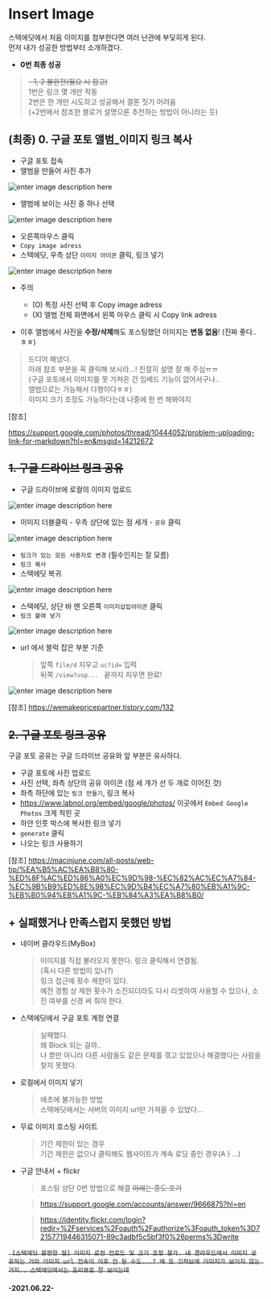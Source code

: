 # Insert Image

스택에딧에서 처음 이미지를 첨부한다면 여러 난관에 부딪히게 된다.    
먼저 내가 성공한 방법부터 소개하겠다.
- **0번 최종 성공**    
>	 ~~- 1, 2 불완전(필요 시 참고)~~   
>	1번은 링크 몇 개만 작동      
>	 2번은 한 개만 시도하고 성공해서 결론 짓기 어려움          
>	(+2번에서 참조한 블로거 설명으론 추천하는 방법이 아니라는 듯)   
## (최종) 0. 구글 포토 앨범_이미지 링크 복사 
- 구글 포토 접속
- 앨범을 만들어 사진 추가



![enter image description here](https://lh3.googleusercontent.com/6NJOmwy-Mtd1uxqm4zxMgr1PWNk_OvN8kZLe_5FukUQjKjqysdCzOgG_CZyXM6m2ZUz_TkvJSWouGE7l6o-VBG2PU6uFBVEPZfzKTabHlXcqfMp1k9jbJvoUpu6vfRRXId6LOhEP66GcBWSyxtOAecyxnWTCpsg_fV9DzR0VZdhbU1nIw1pxhdg03eLSynO56164Z9BbA0qNSPbKyRFrgFFoR28XYHZTmFyR9I5XI-I5BLeEePlalGxesTUmj9R7dLFht-CRotVbeAxO2Tlbn-oaUcy1napqUXaMfa2TD_rRZX2rKeWITiHk9bOe_sFBypmfstEazmogpiWw7dLzqKaRQDg-BZHSfxhvXsRYLL7RMlGwOB5SAqZnVapubkbUoHiB-UjftxK7_XlvhWDoIRz8GiOR_xWG5Btri9-UscxEMEsd1Vcn3SvFqTps6KMyuPifw2PPru8PofcqwFvzZnBBKASeWotkTM8Jlt1zCE9kQoW_aOFnwSE3xS0gWvg1865DU0LuXnD1eF9_LRt1nidfuhB1B--fUUnOsAbPwCBwyI_wv92PuYBlEyfscmr0mzW5jtZn3vyWrU8ft-sk6nOSy1CVEBIKSAvZJnA4B3itrsXCn9wPIQAbogLkyes5iD5VTj0D7mAEKaow2y8PXhjdcW5Ecq2uN3kh6cWotVaq6PseLYkYZ1hDJ3i70BDONN_E5up3LpP8p-i3gCR4rUsJ=w564-h384-no?authuser=0)
<br>
- 앨범에 보이는 사진 중 하나 선택


![enter image description here](https://lh3.googleusercontent.com/5gR-hDJOU98nOVTVbF4IleFdupf1YfWJcnReFFrFAgW7nnn4JiGYZAC2CBCBEkZim5zphpGt8zqny-0AsVpAV4pEq4knpfUeRhevjqCoiCY4wtbYT6Ro7Pgu6_EcHoPpLtgwvEzJwSX-gkRZUr17HzFMtFpbdT-ITExa2iPLPv4QQZQWf7dDDtMMHTDQ9rvZyQdOpcheNXLkO3_7B1UeFdkKUj3E8hbWFUXxjsz1mZhGbRCq8ITITKAb9U8wW1wtzbTai30z7-xW4AOrfc3BSktCDZGRwVPwKlne1wexwaFCXvyyAKi6THOKAkwk8TbunbbP9GSjg8j2IKEUEOZUUmA0gqCKJG7Nnq4teo783Z-ivpkeghbPr8r0byaD8Z3AL_I0cUcCiIot_oigR5xtj0vnzO_FRJ--SypmRC4YWHjqG0rsvDwwxf6e2Xc4zfWCPSRJMIlq8nPs6eMj4k0oIVDvnWwwSLGz6cNGZXAxOc_8dGttMZrpSx81urmkgzUpQhje4DeA5pVwW6zzZe7cwgfkuEerP54HDzsxZWHz3xL73UEA644a2L122X2w4tqHBwxJj1XA5kASfCiUA8F7QZtTwox_v97Nn23Mnlf4aQOi7DrEY9siq0HNo233IZjX4Q-t4idqznCQGqcGSujHT9ft-6aUyYXu5c3pwSdBBQtOpnObw7Zw4IIzP0munubsA6Ho9hDBexrzUdc-3RRuGnwW=w564-h420-no?authuser=0)
<br>


- 오른쪽마우스 클릭
- ```Copy image adress```
- 스택에딧, 우측 상단 ```이미지 아이콘``` 클릭, 링크 넣기

![enter image description here](https://lh3.googleusercontent.com/OK60C6WKs10ebRsL8UOzjLxF37PZfQaFqYtGKaPfRq7oRvwUACX8nHzdGo6r6v4MTyF0C5Sjr0hKkiDJY1ImOs4iOhu-SUpATgTnvbsB6q2-eB9a2YFiwjmjuD-yTVJeuIbniHqcs1wJN_0CbLKwLcQ8FqoQ7rVII0FmGeuA50LlLLjd9woPB7eqesJ1S-QP43ezGNL1gS3ShobtNzmc3V07ASs94YGWvYXrbFLA26_Ipx2PCjZ0J5JFtYwn-kK7x8I2QJyHG97Xw6U2_yPczYm-9jhIXU_WT3NuNhMREd6iqasQ0hugMX4IGZhpgS4rKxtZqlSh29fUOqCXo_KsW-GMdCZCM2YVcuVIFnyN-HWG6wYOjKE2MPsooW1FxCRhTIBkyXW6AWjawATYT-KkOOJb6tXdpUtrKdaWKsT7BRBflmGF-3deMVCuVQ-uZPQmfkcihgABG480e8Z01gVdEmMnrDb80NzErEhh3Nt9SDMXYPsG0hSgI5ZWnOXfMfbkMat4MTxlLPwZTKBiwKhu_Ae2VEggOWeS0Tb-4A96H8Zj50xUfDfeS6x7UjxUg_MLOsqmgmHMtJ4SB1Tm25BsA-cli5P0RC5LXK51dbxZdaSrpNFUI_t-tU-zLQEZmdvJrG-tb31Mp_uFSjR25ak68xYPJBnCgh_fi1l10J9G3nsddowVPjpkrWTByKvYpG49mXQ1sRIQGs9P5DVlzBRlTmQd=w1038-h761-no?authuser=0)

- 주의
	- (O) 특정 사진 선택 후 Copy image adress
	- (X) 앨범 전체 화면에서 왼쪽 마우스 클릭 시  Copy link adress

- 이후 앨범에서 사진을 **수정/삭제**해도 포스팅했던 이미지는 **변동 없음**!
	(진짜 좋다..ㅎㅎ)

> 드디어 해냈다.    
> 아래 참조 부분을 꼭 클릭해 보시라...! 친절히 설명 잘 해 주심ㅠㅠ    
> (구글 포토에서 이미지를 못 가져온 건 임베드 기능이 없어서구나..     
> 앨범으로는 가능해서 다행이다ㅎㅎ)    
> 이미지 크기 조정도 가능하다는데 나중에 한 번 해봐야지    



[참조]

https://support.google.com/photos/thread/10444052/problem-uploading-link-for-markdown?hl=en&msgid=14212672

## ~~1. 구글 드라이브 링크 공유~~
- 구글 드라이브에 로컬의 이미지 업로드

![enter image description here](https://lh3.googleusercontent.com/1KFAVLvRaddTDDVphTmk6EA7VwtGgdFSQ5p9RBpLUX6ZKEaz5FBNOF9Oqda-ogCJ7gTLP6KiM0yLqsbC1-KB4MWbATiF8i6yCWuPziXPGWpjIncr5U4FjYdY6UgqKmczLyWWDv4yVTd5TH7BlQFR_jX9PLEOT1kwqErtoRixwhHXF2jzgieG-nbitjf3jqkvJk6xKsz6b3zvzG_MMikHXnBMMxKfsEhEvEUm6CtNSdVrQIooZX5-sbSGVSSsCg0zDDai3izb5diKj-BP-arcmxf3aa4voXOEI8342Vyo0xaEfa9Tu8JMFYWuvHyT2Zp1Zyo3pEXw1JXFkgKSdGLB17dhA8lc5R1QWlnUWTyjc3nStcH59bkcE2jNSRvmYkVsIIFFcahEpGGcfwqoqk8FV0MpND0_43YKZuziHG-rGaybijZPUIVzig4uffGU9DknNmuNdch7GYl6UceFmXrp1rWjasvFz6ytJmuVkc_kXJaPtgMOaFJcRRTQlYJ0HtV2frKl-5eeEXQeA_-1tbLv9CXsmfRKNa0SRfhG5Aq0x0pNk4Cv3VLzFm3mG6GDtgZi95ykDkLf8k0EfKqpSKkC1NyCMZeBsCpm67ASJoY5q5C98JPolwk4ber19XcjEZ3FcG79HOF2gf5iPL1cFXy5yykV0XRDIRXdc4VKEQgMnug22QgiVTvfaQDUS16xAJKpVW1keWw4C3M1we-ytWb91csS=w332-h417-no?authuser=0)
<br>   
- 이미지 더블클릭 - 우측 상단에 있는 점 세개  -  ```공유``` 클릭

![enter image description here](https://drive.google.com/uc?id=1x6JefbzJ3PAXm5tp3F-NTZjRyXglt5ej)
<br>
- ```링크가 있는 모든 사용자로 변경``` (필수인지는 잘 모름)
-  ```링크 복사``` 
-  스택에딧 복귀

![enter image description here](https://lh3.googleusercontent.com/hgpiH7HLvwNvw79YaczBbd_8KP2dzv8fWXRplHKlvAEVuc0S9Z2Hn6vBnMQd-kkUaRcAIws_hBSGSHK7TYbLJp81bwd73MqmDDLa1J4oyxP5q5bAyntZhgcmKuKF064xuaupLLprlWMwZuqC2xxfLvAQL51dOv_0zMv-0GYuILI3ajXYpp4gwHI0zL3JS838YApGQzkywrLpc8BE0v__d538yWch7FFT2thKVCAlhIWAA8FFBnl6a2CgC3xEOGAoiD4F4CBcSpicL3hGa8t_Mf8s37QzQ313-i0aj5Cwzb6hXux3q0GuH-umYlKWa67oSmxgB4d3plSxQDVTq4EORN223GKfvWBFp7zztrS_hXELB8xhLqOgylSy10GIkPmBhzt-1ZJKK3Xfb3YR4E6_51KiEoshneSrQoiP7RE6MD_dvDBTbtxaKLXwEoG-xgf8vYVbTF6T-9nDhdOmKoT2QROr8jYeuhg2aqYlBsd24YbIJCjVQkVnbJegmTpVIRv641PTP8mua4jWmv0UFoOn332Tt9r5cXGtnAUiQkOlNxesgK7yvZPhy8ZPC018wQO7qgAaOFGtIvu03zcNPJiSmxqbVR5aoJjX1sQ7kWQZmYWuLRVi72gWrGJxMOJ3q4330P4h0gLNS93kwKq42uUjg2rNfl2pz-bspCfDTmKpr_k4CN_xW6uf9YKQrFLmuAC6sSsBXwzjeglkLmOqEsKVa1dw=w427-h553-no?authuser=0)
<br>
- 스택에딧, 상단 바 맨 오른쪽 ```이미지삽입아이콘``` 클릭
- ```링크 붙여 넣기```

![enter image description here](https://lh3.googleusercontent.com/w-LCYadetr7HSwFjjJ3c3N8-6u7x--4zBfrMazdnc-Tb4kMjVhXilq5pUapEuieTZFYDiNEHS9Rmsv_o2bXe4KSgqQs147_O3Hc8RUzBNFRF5TFgTofMqW_9NRhVE-ubdQr5sliVKAHAzKQXu8G0qXtWbGDi8MQ6WCmTNp2mxMTdCiFA3sHHEoTFCPvZKiBEulDZHpJNhs-627SKm0cth0CyaCKQqmdWBhS-1StfMBt-qEPC8fi7p7sYoKP3wBzH-xs2nLW8Xw25zoCdS-jZJ9ipKu7oyXDt8Zvo9f9AuCDC_wprWckZ2CdIBxSfOzyjD_Y2sszBbUCnk4aFRuygtq965Ib-7CMYu1gxmkmTbiXK3ClzJY1GHrj_n7djxme-Pw1Vfz-Mei_8KtkyLfvXnRQ_X9CZbV4UpNfozuUvL9fK22gTugH3BB5wxIoMLE2KnKcAuZjNMERXdufFYEBpAob3FYcUGewPbBMNR_0TL_YCAvPzBxH9v7lxSLaQFoEiu6E2FpUOMZ2kO-ValYZBTVYeCoEcj-KDIdeT5rgpLpb3MxAnEGBAicSOczCXGnrax84JnNwM9juVNfKYIMeLpNmmdQRr5ZxwFpw4cVEmCsGaar42Urm4od_-M9p-7G91GnyDeqEs1H2Shda3AHwjR1YTCH0L_KVDyStJFnxjHFc2vGHmCSIcGF_ilQnQZoolZGpbfgca7pXwXj1Htj0J6f0V=w530-h384-no?authuser=0)
<br>
- url 에서 블럭 잡은 부분 기준
	>앞쪽 ```file/d``` 지우고 ```uc?id=``` 입력    
		뒤쪽 ```/view?usp... ```  끝까지 지우면 완료!

![enter image description here](https://lh3.googleusercontent.com/NNteTaRbGEZcETKViixa9GBAkXbumA7vUj5bNElWY-N6e2o6HCsEtQ3TCJMk_wwAyqz1Yx2Ex05bOWZLC9PWLWrEKvJZMdrq81Ku9xJJXzN8Q9PgC9CCn69qZrTs7IhbgV_fnXQ8EZzmQKpGe29MRKvnDc5wVyAxpOWYBGpErADTsISTUJwiVQCby7vykHK0CWmLJmvvRwI_dD469xvdDt7f_hNdgyGA6ky-sfXXb4JsrbpYfCHYr3eHCDlyfIogqynzYr-oqcwa6DyDIrOi_7jG_STyBxnHrAjBLM9yxEC8BLuEhuxE0WeNMxikb0nNRcckX-4Mzg5pxGfrUguxKppx6lhmLZsh1Fc1XHhODln9eHJ8QsTJlCM2RnIKLiQJinuGeDUWOLk2F8pgXRRlb27t-FWtgGnMEbwBAc-Q5FOXDnYCJGMEQGPQBo-hcfdxUjUSj3pOvRklPMR6x-BWEgXp7MndonWZVfnz9ByIs5PH77m5IItYNRtKYICwNiiIeFWKZxHYWa_bj6M9IGwSyjr3zM3-m5h_N50BzXjlTgPI0Hs9LirMLagvVPYOGjkFy81jRyfrVI7RIfn2c1BdNWWWz4tiTgTdEpTQ7WXYAHoLtQ1naz35TJeEuvibabi5KXz8dQPYMvb5cHBJV4xcrXqRpBPvwop0wfmhX9lMGAYDaI8clkM3aXtoWNgEV75ZJkkockq3fw1ZAvJgnah9JMhM=w564-h92-no?authuser=0)


[참조] https://wemakepricepartner.tistory.com/132
## ~~2. 구글 포토 링크 공유~~
구글 포토 공유는 구글 드라이브 공유와 앞 부분은 유사하다.
- 구글 포토에 사진 업로드
- 사진 선택, 좌측 상단의 공유 아이콘
(점 세 개가 선 두 개로 이어진 것)
- 좌측 하단에 있는 ```링크 만들기```, 링크 복사
- https://www.labnol.org/embed/google/photos/
 이곳에서 ```Embed Google Photos``` 크게 적힌 곳
- 하얀 인풋 박스에 복사한 링크 넣기
-  ```generate``` 클릭 
- 나오는 링크 사용하기

[참조] https://macinjune.com/all-posts/web-tip/%EA%B5%AC%EA%B8%80-%ED%8F%AC%ED%86%A0%EC%9D%98-%EC%82%AC%EC%A7%84-%EC%9B%B9%ED%8E%98%EC%9D%B4%EC%A7%80%EB%A1%9C-%EB%B0%94%EB%A1%9C-%EB%84%A3%EA%B8%B0/



## + 실패했거나 만족스럽지 못했던 방법
- 네이버 클라우드(MyBox)
	>이미지를 직접 불러오지 못한다. 링크 클릭해서 연결됨.    
	(혹시 다른 방법이 있나?)    
	> 링크 접근에 횟수 제한이 있다.    
	예전 경험 상 제한 횟수가 소진되더라도 다시 리셋하여 사용할 수 있으나,  소진 여부를 신경 써 줘야 한다.
	

- 스택에딧에서 구글 포토 계정 연결
	>실패했다.    
	왜 Block 되는 걸까..    
	나 뿐만 아니라 다른 사람들도 같은 문제를 겪고 있었으나 해결했다는 사람을 찾지 못했다.
- 로컬에서 이미지 넣기
	> 애초에 불가능한 방법    
	스택에딧에서는 서버의 이미지 url만 가져올 수 있었다...
- 무료 이미지 호스팅 사이트
	> 기간 제한이 있는 경우    
	기간 제한은 없으나 클릭해도 웹사이트가 계속 로딩 중인 경우(Aㅏ...)
- 구글 안내서 + flickr 
	>포스팅 상단 0번 방법으로 해결 ~~아래는 중도 포기~~
	
	> https://support.google.com/accounts/answer/9666875?hl=en    
	
	> https://identity.flickr.com/login?redir=%2Fservices%2Foauth%2Fauthorize%3Foauth_token%3D72157719446315071-89c3adbf5c5bf3f0%26perms%3Dwrite



~~```
[스택에딧 불편한 점]
이미지 로컬 업로드 및 크기 조정 불가.
내 클라우드에서 이미지 공유하는 거라 이미지 url 접속이 이후 안 될 수도...?
 왜 또 깃허브에 이미지가 보이지 않는 거지.. 스택에딧에서는 프리뷰로 잘 보이는데```~~
<br>
#### -2021.06.22-
<!--stackedit_data:
eyJoaXN0b3J5IjpbMjEzODg5NTA4NSwtMjEwNjM1NTAyNywtND
UyODk1MDA1LDk0MTAxMzQxMiw3ODI0MTM3OCw2MzU5OTI1ODEs
LTEwMTcxODM3MzksLTQ1MDQ3ODYyMiwxODY5MzU4MDYyLC05Mz
YxMDI3MDAsMTUwNzMxNTczNywxODEwNjQ0NTA1LDYxOTI5NTA2
OV19
-->
